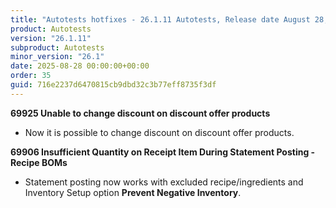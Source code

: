 ```yaml
---
title: "Autotests hotfixes - 26.1.11 Autotests, Release date August 28, 2025 - Hotfixes"
product: Autotests
version: "26.1.11"
subproduct: Autotests
minor_version: "26.1"
date: 2025-08-28 00:00:00+00:00
order: 35
guid: 716e2237d6470815cb9dbd32c3b77eff8735f3df
---
```


<strong>69925 Unable to change discount on discount offer products</strong>
<ul><li>Now it is possible to change discount on discount offer products.</li></ul>
<strong>69906 Insufficient Quantity on Receipt Item During Statement Posting - Recipe BOMs</strong>
<ul><li>Statement posting now works with excluded recipe/ingredients and Inventory Setup option <b>Prevent Negative Inventory</b>.</li></ul>

